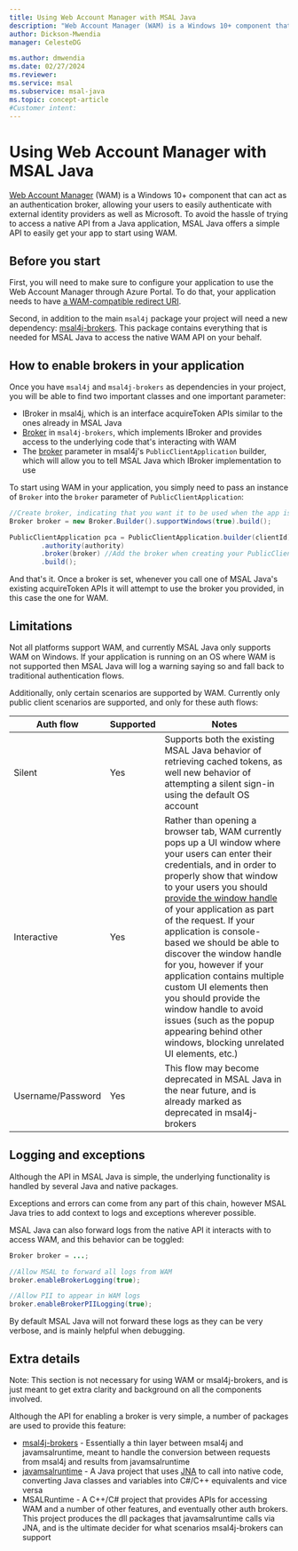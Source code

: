 ```yaml
---
title: Using Web Account Manager with MSAL Java
description: "Web Account Manager (WAM) is a Windows 10+ component that can act as an authentication broker, allowing your users to easily authenticate with external identity providers as well as Microsoft."
author: Dickson-Mwendia
manager: CelesteDG

ms.author: dmwendia
ms.date: 02/27/2024
ms.reviewer:
ms.service: msal
ms.subservice: msal-java
ms.topic: concept-article
#Customer intent: 
---
```



# Using Web Account Manager with MSAL Java

[Web Account Manager](/windows/uwp/security/web-account-manager) (WAM) is a Windows 10+ component that can act as an authentication broker, allowing your users to easily authenticate with external identity providers as well as Microsoft. To avoid the hassle of trying to access a native API from a Java application, MSAL Java offers a simple API to easily get your app to start using WAM.

## Before you start

First, you will need to make sure to configure your application to use the Web Account Manager through Azure Portal. To do that, your application needs to have [a WAM-compatible redirect URI](/entra/identity-platform/scenario-desktop-acquire-token-wam#redirect-uri).

Second, in addition to the main `msal4j` package your project will need a new dependency: [msal4j-brokers](https://mvnrepository.com/artifact/com.microsoft.azure/msal4j-brokers). This package contains everything that is needed for MSAL Java to access the native WAM API on your behalf.

## How to enable brokers in your application

Once you have `msal4j` and `msal4j-brokers` as dependencies in your project, you will be able to find two important classes and one important parameter:

- IBroker in msal4j, which is an interface acquireToken APIs similar to the ones already in MSAL Java
- [Broker](https://github.com/AzureAD/microsoft-authentication-library-for-java/blob/dev/msal4j-brokers/src/main/java/com/microsoft/aad/msal4jbrokers/Broker.java) in `msal4j-brokers`, which implements IBroker and provides access to the underlying code that's interacting with WAM
- The [broker](https://github.com/AzureAD/microsoft-authentication-library-for-java/blob/5ae3186cea6451682664c8ff343033834feb984b/msal4j-sdk/src/main/java/com/microsoft/aad/msal4j/PublicClientApplication.java#L195) parameter in msal4j's `PublicClientApplication` builder, which will allow you to tell MSAL Java which IBroker implementation to use

To start using WAM in your application, you simply need to pass an instance of `Broker` into the `broker` parameter of `PublicClientApplication`:

```java
//Create broker, indicating that you want it to be used when the app is running on a Windows OS
Broker broker = new Broker.Builder().supportWindows(true).build();

PublicClientApplication pca = PublicClientApplication.builder(clientId)
        .authority(authority)
        .broker(broker) //Add the broker when creating your PublicClientApplication
        .build();
```

And that's it. Once a broker is set, whenever you call one of MSAL Java's existing acquireToken APIs it will attempt to use the broker you provided, in this case the one for WAM.

## Limitations

Not all platforms support WAM, and currently MSAL Java only supports WAM on Windows. If your application is running on an OS where WAM is not supported then MSAL Java will log a warning saying so and fall back to traditional authentication flows.

Additionally, only certain scenarios are supported by WAM. Currently only public client scenarios are supported, and only for these auth flows:

Auth flow | Supported | Notes
-----| ------- | ---------|
Silent | Yes | Supports both the existing MSAL Java behavior of retrieving cached tokens, as well new behavior of attempting a silent sign-in using the default OS account
Interactive | Yes | Rather than opening a browser tab, WAM currently pops up a UI window where your users can enter their credentials, and in order to properly show that window to your users you should [provide the window handle](https://github.com/AzureAD/microsoft-authentication-library-for-java/blob/7b64feac207fb67aeaa21e1bb19d2a3d37f1c359/msal4j-sdk/src/main/java/com/microsoft/aad/msal4j/InteractiveRequestParameters.java#L103) of your application as part of the request. If your application is console-based we should be able to discover the window handle for you, however if your application contains multiple custom UI elements then you should provide the window handle to avoid issues (such as the popup appearing behind other windows, blocking unrelated UI elements, etc.)
Username/Password | Yes | This flow may become deprecated in MSAL Java in the near future, and is already marked as deprecated in msal4j-brokers

## Logging and exceptions

Although the API in MSAL Java is simple, the underlying functionality is handled by several Java and native packages. 

Exceptions and errors can come from any part of this chain, however MSAL Java tries to add context to logs and exceptions wherever possible.

MSAL Java can also forward logs from the native API it interacts with to access WAM, and this behavior can be toggled:
```java
Broker broker = ...;

//Allow MSAL to forward all logs from WAM
broker.enableBrokerLogging(true);

//Allow PII to appear in WAM logs
broker.enableBrokerPIILogging(true);
```

By default MSAL Java will not forward these logs as they can be very verbose, and is mainly helpful when debugging.

## Extra details

Note: This section is not necessary for using WAM or msal4j-brokers, and is just meant to get extra clarity and background on all the components involved.

Although the API for enabling a broker is very simple, a number of packages are used to provide this feature:

- [msal4j-brokers](https://mvnrepository.com/artifact/com.microsoft.azure/msal4j-brokers) - Essentially a thin layer between msal4j and javamsalruntime, meant to handle the conversion between requests from msal4j and results from javamsalruntime
- [javamsalruntime](https://mvnrepository.com/artifact/com.microsoft.azure/javamsalruntime) - A Java project that uses [JNA](https://mvnrepository.com/artifact/com.microsoft.azure/javamsalruntime) to call into native code, converting Java classes and variables into C#/C++ equivalents and vice versa
- MSALRuntime - A C++/C# project that provides APIs for accessing WAM and a number of other features, and eventually other auth brokers. This project produces the dll packages that javamsalruntime calls via JNA, and is the ultimate decider for what scenarios msal4j-brokers can support
